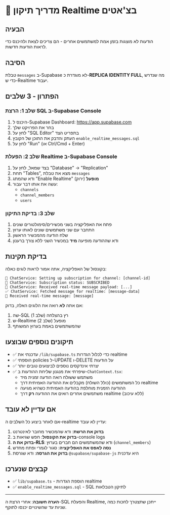 # 🔧 מדריך תיקון Realtime בצ'אטים

## הבעיה
הודעות לא מוצגות בזמן אמת למשתמשים אחרים - הם צריכים לצאת ולהיכנס כדי לראות הודעות חדשות.

## הסיבה
טבלת `messages` ב-Supabase לא מוגדרת כ-**REPLICA IDENTITY FULL**, מה שנדרש כדי ש-Realtime יעבוד.

## הפתרון - 3 שלבים

### שלב 1: הרצת SQL ב-Supabase Console

1. היכנס ל-Supabase Dashboard: https://app.supabase.com
2. בחר את הפרויקט שלך
3. לחץ על "SQL Editor" בתפריט הצד
4. העתק והדבק את התוכן של הקובץ `enable_realtime_messages.sql`
5. לחץ על "Run" (או Ctrl/Cmd + Enter)

### שלב 2: הפעלת Realtime ב-Supabase Console

1. בצד שמאל, לחץ על "Database" → "Replication"
2. תחת "Tables", מצא את טבלת `messages`
3. ודא שהמתג "Enable Realtime" **מופעל** (ירוק)
4. עשה את אותו דבר עבור:
   - `channels`
   - `channel_members`
   - `users`

### שלב 3: בדיקת התיקון

1. פתח את האפליקציה בשני מכשירים/סימולטורים שונים
2. התחבר עם שני משתמשים שונים לאותו ערוץ
3. שלח הודעה מהמכשיר הראשון
4. ודא שההודעה מופיעה **מיד** במכשיר השני ללא צורך ברענון

## בדיקת תקינות

בקונסול של האפליקציה, אתה אמור לראות לוגים כאלה:
```
🔔 ChatService: Setting up subscription for channel: [channel-id]
🔔 ChatService: Subscription status: SUBSCRIBED
📨 ChatService: Received real-time message payload: [...]
✅ ChatService: Fetched message for realtime: [message-data]
📨 Received real-time message: [message]
```

אם אתה **לא** רואה את הלוגים האלה, בדוק:
1. שה-SQL רץ בהצלחה (שלב 1)
2. ש-Realtime מופעל (שלב 2)
3. שהמשתמשים באמת בערוץ המשותף

## תיקונים נוספים שבוצעו

- ✅ עדכנתי את `/lib/supabase.ts` כדי לכלול הגדרות realtime
- ✅ הוספתי policies ל-UPDATE ו-DELETE על הודעות
- ✅ יצרתי אינדקסים נוספים לביצועים טובים יותר
- ✅ שיפרתי את מנגנון שליחת ההודעות ב-`ChatContext.tsx`:
  - משתמש ששולח רואה הודעה זמנית מיד
  - כל המשתמשים (כולל השולח) מקבלים את ההודעה האמיתית דרך realtime
  - ההודעה הזמנית מוחלפת בהודעה האמיתית כשהיא מגיעה
  - משתמשים אחרים רואים את ההודעה **רק** דרך realtime (ללא עיכוב)

## אם עדיין לא עובד

אם לאחר ביצוע כל השלבים ה-realtime עדיין לא עובד:

1. **בדוק את הרשת**: ודא שהמכשיר מחובר לאינטרנט
2. **בדוק את הקונסול**: חפש שגיאות ב-console logs
3. **בדוק את ה-RLS**: ודא שהמשתמשים הם חברים בערוץ (`channel_members`)
4. **נסה לאפס את האפליקציה**: סגור לגמרי ופתח מחדש
5. **בדוק את הגרסה**: ודא שגרסת `@supabase/supabase-js` היא עדכנית

## קבצים שנערכו
- ✅ `lib/supabase.ts` - הוספת הגדרות realtime
- ✅ `enable_realtime_messages.sql` - SQL לתיקון הטבלאות

---

**הערה חשובה**: אחרי הרצת ה-SQL והפעלת Realtime, ייתכן שתצטרך לחכות כמה שניות עד שהשינויים יכנסו לתוקף.

